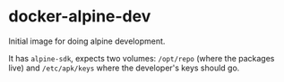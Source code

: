 # docker-alpine-dev

Initial image for doing alpine development.

It has `alpine-sdk`, expects two volumes: `/opt/repo` (where the packages live)
and `/etc/apk/keys` where the developer's keys should go.
